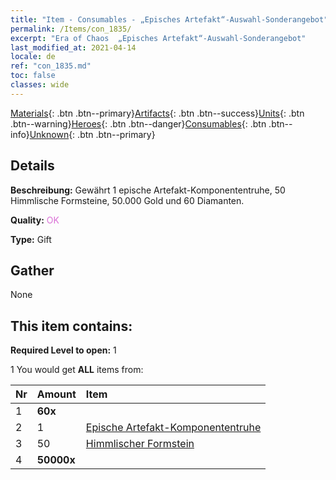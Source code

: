 ```yaml
---
title: "Item - Consumables - „Episches Artefakt“-Auswahl-Sonderangebot"
permalink: /Items/con_1835/
excerpt: "Era of Chaos  „Episches Artefakt“-Auswahl-Sonderangebot"
last_modified_at: 2021-04-14
locale: de
ref: "con_1835.md"
toc: false
classes: wide
---
```

 [Materials](/de/Items/){: .btn .btn--primary}[Artifacts](/de/Items/Artifacts/){: .btn .btn--success}[Units](/de/Items/Units/){: .btn .btn--warning}[Heroes](/de/Items/Heroes/){: .btn .btn--danger}[Consumables](/de/Items/Consumables/){: .btn .btn--info}[Unknown](/de/Items/Unknown/){: .btn .btn--primary}

## Details
 **Beschreibung:** Gewährt 1 epische Artefakt-Komponententruhe, 50 Himmlische Formsteine, 50.000 Gold und 60 Diamanten.

 **Quality:** <span style="color: #DA70D6">OK</span>

 **Type:** Gift

## Gather

  None

## This item contains:

 **Required Level to open:** 1

 1 You would get **ALL** items  from:

  | Nr | Amount |     Item    |
  |:---|:-------|:------------|
  | 1 |  **60x** | <i class="fas fa-gem"/> |  | 
  | 2 | 1 | [Epische Artefakt-Komponententruhe](/de/Items/con_1836/) | 
  | 3 | 50 | [Himmlischer Formstein](/de/Items/art_188/) | 
  | 4 |  **50000x** | <i class="fas fa-coins"/> |  | 
